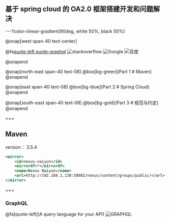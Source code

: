 ## 基于 spring cloud 的 OA2.0 框架搭建开发和问题解决


---?color=linear-gradient(90deg, white 50%, black 50%)

@snap[west span-40 text-center]


@fa[quote-left quote-graphql](工欲善其事<br>必先利其器)
![stackoverflow](https://cdn.sstatic.net/Sites/stackoverflow/company/img/logos/so/so-logo.svg)
![Google](https://www.google.com/images/branding/googlelogo/1x/googlelogo_color_272x92dp.png)
![百度](https://www.baidu.com/img/bd_logo1.png?where=super)

@snapend

@snap[north-east span-40 text-08]
@box[bg-green](Part 1 # Maven)
@snapend

@snap[east span-40 text-08]
@box[bg-blue](Part 2 # Spring Cloud)
@snapend

@snap[south-east span-40 text-08]
@box[bg-gold](Part 3 # 规范与约定)
@snapend


+++

## Maven

version： 3.5.4

```xml
<mirror>
    <id>nexus-naiyun</id>
    <mirrorOf>*</mirrorOf>
    <name>Nexus Naiyun</name>
    <url>http://192.168.1.130:58082/nexus/content/groups/public/</url>
</mirror>
```

+++

### GraphQL
@fa[quote-left](A query language for your API)
![GRAPHQL](https://www.baidu.com/img/bd_logo1.png?where=super)



